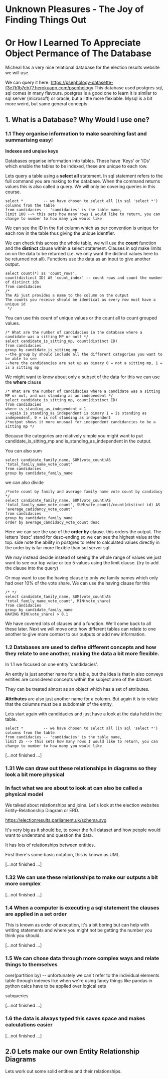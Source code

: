 # Unknown Pleasures - The Joy of Finding Things Out 
# Or How I Learned To Appreciate Object Permance of The Database

Micheal has a very nice relational database for the election results website we will use.

We can query it here: https://psephology-datasette-f3e7b1b7eb77.herokuapp.com/psephology
This database used postgres sql, sql comes in many flavours. postgres is a good one to learn it is similar to sql server (microsoft) or oracle, but a little more flexiable. Mysql is a bit more weird, but same general concepts.

## 1. What is a Database? Why Would I use one?

### 1.1 They organise information to make searching fast and summarising easy!
__Indexes and unqiue keys__

Databases organise information into tables. These have 'Keys' or 'IDs' which enable the tables to be indexed, these are unique to each row.

Lets query a table using a __select all__ statement. In sql statement refers to the full command you are making to the database. When the command returns values this is also called a query. We will only be covering queries in this course.

```
select *         -- we have chosen to select all (in sql 'select *') columns from the table
from candidacies -- 'candidacies' is the table name,  
limit 100 --> this sets how many rows I would like to return, you can change to number to how many you would like
```

We can see the ID in the fist column which as per convention is unique for each row in the table thus giving the unique identfier.

We can check this across the whole table, we will use the __count__ function and the __distinct__ clause within a select statement. 
Clauses in sql make limits on on the data to be returned (i.e. we only want the distinct values here to be returned not all). Functions use the data as an input to give another output.

```
select count(*) as 'count_rows', 
count(distinct ID) AS 'count_index' -- count rows and count the number of distinct ids
from candidacies
/*
The AS just provides a name to the column on the output
The counts you receive should be identical as every row must have a unique id
 */
```

You can use this count of unique values or the count all to count grouped values.

```
/* What are the number of candidacies in the database where a candidate was a sitting MP or not? */
select candidate_is_sitting_mp, count(distinct ID) 
from candidacies
group by candidate_is_sitting_mp 
--the group by should include all the different categories you want to be able to see
--here the candidancies are set up as binary 0 = not a sitting mp, 1 = is a sitting mp
```

We might want to know about only a subset of the data for this we can use the __where__ clause

```
/* What are the number of candidacies where a candidate was a sitting MP or not, and was standing as an independent */
select candidate_is_sitting_mp, count(distinct ID) 
from candidacies
where is_standing_as_independent = 1
--again is_standing_as_independent is binary 1 = is standing as independent, 0 = is not standing as independent
/*output shows it more unusual for independent candidancies to be a sitting mp */
```

Because the categories are relatively simple you might want to put candidate_is_sitting_mp and is_standing_as_independent in the output.

You can also sum
```
select candidate_family_name, SUM(vote_count)AS 'total_family_name_vote_count'
from candidacies
group by candidate_family_name

```

we can also divide

```
/*vote count by family and average family name vote count by candidacy */
select candidate_family_name, SUM(vote_count)AS 'total_family_name_vote_count', SUM(vote_count)/count(distinct id) AS 'average_cadidancy_vote_count'
from candidacies
group by candidate_family_name
order by average_candidacy_vote_count desc

```

Here we can see the use of the __order by__ clause. this orders the output. The letters 'desc' stand for desc-ending so we can see the highest value at the top.
side note the ability in postgres to refer to calculated values directly in the order by is far more flexible than sql server sql.

We may instead decide instead of seeing the whole range of values we just want to see our top value or top 5 values using the limit clause. (try to add the clause into the query)

Or may want to use the having clause to only we family names which only had over 10% of the vote share. We can use the having clause for this

```
/* */
select candidate_family_name, SUM(vote_count)AS 'total_family_name_vote_count', MIN(vote_share)
from candidacies
group by candidate_family_name
HAVING MIN(vote_share) > 0.1
```

We have covered lots of clauses and a function. We'll come back to all these later. 
Next we will move onto how different tables can relate to one another to give more context to our outputs or add new information.


### 1.2 Databases are used to define different concepts and how they relate to one another, making the data a bit more flexible.

In 1.1 we focused on one entity 'candidacies'. 

An entity is just another name for a table, but the idea is that in also conveys entities are considered concepts within the subject area of the dataset. 

They can be treated almost as an object which has a set of attributes. 

**Attributes** are also just another name for a column. But again it is to relate that the columns must be a subdomain of the entity.

Lets start again with candidacies and just have a look at the data held in the table.

```
select *         -- we have chosen to select all (in sql 'select *') columns from the table
from candidacies -- 'candidacies' is the table name,  
limit 25 --> this sets how many rows I would like to return, you can change to number to how many you would like
```

[...not finished ...]


### 1.31 We can draw out these relationships in diagrams so they look a bit more physical
### In fact what we are about to look at can also be called a __physical__ model

We talked about relationships and joins. Let's look at the election websites Entity-Relationship Diagram or ERD.

https://electionresults.parliament.uk/schema.svg

It's very big as it should be, to cover the full dataset and how people would want to understand and question the data.

It has lots of relationships between entities.

First there's some basic notation, this is known as UML.

[...not finished ...]

### 1.32 We can use these relationships to make our outputs a bit more complex

[...not finished ...]

### 1.4 When a computer is executing a sql statement the clauses are applied in a set order

This is known as order of execution, it's a bit boring but can help with writing statements and where you might not be getting the number you think you should.

[...not finished ...]

### 1.5 We can chose data through more complex ways and relate things to themselves
 

over(partition by) -- unfortunately we can't refer to the individual elements table through indexes like when we're using fancy things like pandas in python calcs have to be applied over logical sets

subqueries

[...not finished ...]

### 1.6 the data is always typed this saves space and makes calculations easier


[...not finished ...]

## 2.0 Lets make our own Entity Relationship Diagrams

Lets work out some solid entities and their relationships.



